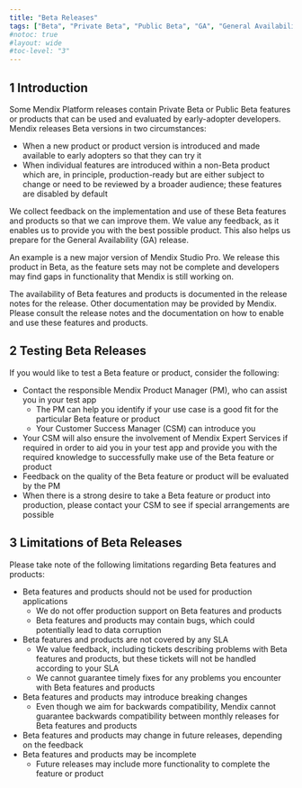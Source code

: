 ```yaml
---
title: "Beta Releases"
tags: ["Beta", "Private Beta", "Public Beta", "GA", "General Availability", "feature", "feature flag", "product"]
#notoc: true
#layout: wide
#toc-level: "3"
---
```


## 1 Introduction

Some Mendix Platform releases contain Private Beta or Public Beta features or products that can be used and evaluated by early-adopter developers. Mendix releases Beta versions in two circumstances:

* When a new product or product version is introduced and made available to early adopters so that they can try it
* When individual features are introduced within a non-Beta product which are, in principle, production-ready but are either subject to change or need to be reviewed by a broader audience; these features are disabled by default

We collect feedback on the implementation and use of these Beta features and products so that we can improve them. We value any feedback, as it enables us to provide you with the best possible product. This also helps us prepare for the General Availability (GA) release.

An example is a new major version of Mendix Studio Pro. We release this product in Beta, as the feature sets may not be complete and developers may find gaps in functionality that Mendix is still working on.

The availability of Beta features and products is documented in the release notes for the release. Other documentation may be provided by Mendix. Please consult the release notes and the documentation on how to enable and use these features and products.

## 2 Testing Beta Releases

If you would like to test a Beta feature or product, consider the following:

* Contact the responsible Mendix Product Manager (PM), who can assist you in your test app
	* The PM can help you identify if your use case is a good fit for the particular Beta feature or product
	* Your Customer Success Manager (CSM) can introduce you
* Your CSM will also ensure the involvement of Mendix Expert Services if required in order to aid you in your test app and provide you with the required knowledge to successfully make use of the Beta feature or product
* Feedback on the quality of the Beta feature or product will be evaluated by the PM
* When there is a strong desire to take a Beta feature or product into production, please contact your CSM to see if special arrangements are possible

## 3 Limitations of Beta Releases

Please take note of the following limitations regarding Beta features and products:

* Beta features and products should not be used for production applications
    * We do not offer production support on Beta features and products
    * Beta features and products may contain bugs, which could potentially lead to data corruption
* Beta features and products are not covered by any SLA
    * We value feedback, including tickets describing problems with Beta features and products, but these tickets will not be handled according to your SLA
    * We cannot guarantee timely fixes for any problems you encounter with Beta features and products 
* Beta features and products may introduce breaking changes
    * Even though we aim for backwards compatibility, Mendix cannot guarantee backwards compatibility between monthly releases for Beta features and products
* Beta features and products may change in future releases, depending on the feedback
* Beta features and products may be incomplete
	* Future releases may include more functionality to complete the feature or product
